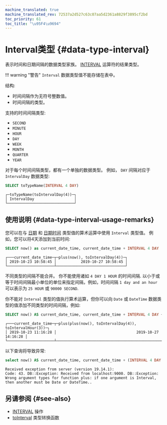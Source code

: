 ```yaml
---
machine_translated: true
machine_translated_rev: 72537a2d527c63c07aa5d2361a8829f3895cf2bd
toc_priority: 61
toc_title: "\u95F4\u9694"
---
```


# Interval类型 {#data-type-interval}

表示时间和日期间隔的数据类型家族。  [INTERVAL](../../../sql-reference/operators/index.md#operator-interval) 运算符的结果类型。

!!! warning "警告"
    `Interval` 数据类型值不能存储在表中。

结构:

-   时间间隔作为无符号整数值。
-   时间间隔的类型。

支持的时间间隔类型:

-   `SECOND`
-   `MINUTE`
-   `HOUR`
-   `DAY`
-   `WEEK`
-   `MONTH`
-   `QUARTER`
-   `YEAR`

对于每个时间间隔类型，都有一个单独的数据类型。 例如， `DAY` 间隔对应于 `IntervalDay` 数据类型:

``` sql
SELECT toTypeName(INTERVAL 4 DAY)
```

``` text
┌─toTypeName(toIntervalDay(4))─┐
│ IntervalDay                  │
└──────────────────────────────┘
```

## 使用说明 {#data-type-interval-usage-remarks}

您可以在与 [日期](../../../sql-reference/data-types/date.md) 和 [日期时间](../../../sql-reference/data-types/datetime.md) 类型值的算术运算中使用 `Interval` 类型值。 例如，您可以将4天添加到当前时间:

``` sql
SELECT now() as current_date_time, current_date_time + INTERVAL 4 DAY
```

``` text
┌───current_date_time─┬─plus(now(), toIntervalDay(4))─┐
│ 2019-10-23 10:58:45 │           2019-10-27 10:58:45 │
└─────────────────────┴───────────────────────────────┘
```

不同类型的间隔不能合并。 你不能使用诸如 `4 DAY 1 HOUR` 的时间间隔. 以小于或等于时间间隔最小单位的单位来指定间隔，例如，时间间隔 `1 day and an hour` 可以表示为 `25 HOUR` 或 `90000 SECOND`.

你不能对 `Interval` 类型的值执行算术运算，但你可以向 `Date` 或 `DateTime` 数据类型的值添加不同类型的时间间隔，例如:
 
``` sql
SELECT now() AS current_date_time, current_date_time + INTERVAL 4 DAY + INTERVAL 3 HOUR
```

``` text
┌───current_date_time─┬─plus(plus(now(), toIntervalDay(4)), toIntervalHour(3))─┐
│ 2019-10-23 11:16:28 │                                    2019-10-27 14:16:28 │
└─────────────────────┴────────────────────────────────────────────────────────┘
```

以下查询将导致异常:

``` sql
select now() AS current_date_time, current_date_time + (INTERVAL 4 DAY + INTERVAL 3 HOUR)
```

``` text
Received exception from server (version 19.14.1):
Code: 43. DB::Exception: Received from localhost:9000. DB::Exception: Wrong argument types for function plus: if one argument is Interval, then another must be Date or DateTime..
```

## 另请参阅 {#see-also}

-   [INTERVAL](../../../sql-reference/operators/index.md#operator-interval) 操作
-   [toInterval](../../../sql-reference/functions/type-conversion-functions.md#function-tointerval) 类型转换函数
